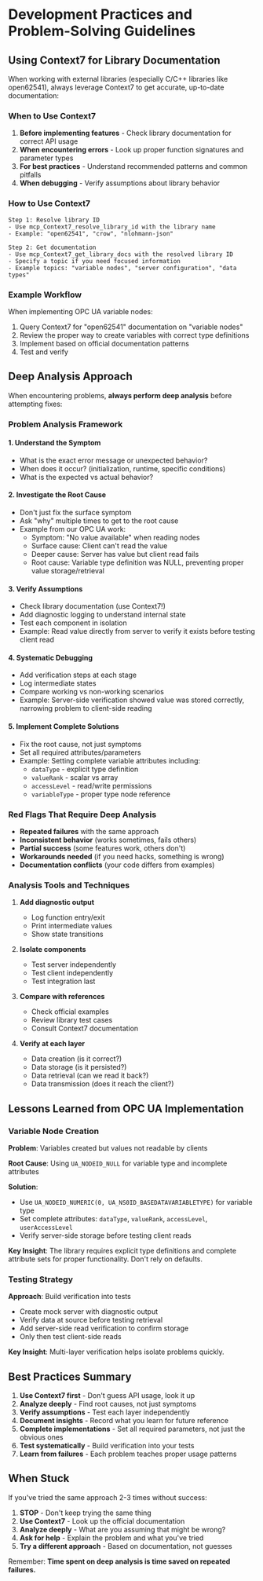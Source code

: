 # Development Practices and Problem-Solving Guidelines

## Using Context7 for Library Documentation

When working with external libraries (especially C/C++ libraries like open62541), always leverage Context7 to get accurate, up-to-date documentation:

### When to Use Context7

1. **Before implementing features** - Check library documentation for correct API usage
2. **When encountering errors** - Look up proper function signatures and parameter types
3. **For best practices** - Understand recommended patterns and common pitfalls
4. **When debugging** - Verify assumptions about library behavior

### How to Use Context7

```
Step 1: Resolve library ID
- Use mcp_Context7_resolve_library_id with the library name
- Example: "open62541", "crow", "nlohmann-json"

Step 2: Get documentation
- Use mcp_Context7_get_library_docs with the resolved library ID
- Specify a topic if you need focused information
- Example topics: "variable nodes", "server configuration", "data types"
```

### Example Workflow

When implementing OPC UA variable nodes:
1. Query Context7 for "open62541" documentation on "variable nodes"
2. Review the proper way to create variables with correct type definitions
3. Implement based on official documentation patterns
4. Test and verify

## Deep Analysis Approach

When encountering problems, **always perform deep analysis** before attempting fixes:

### Problem Analysis Framework

#### 1. Understand the Symptom
- What is the exact error message or unexpected behavior?
- When does it occur? (initialization, runtime, specific conditions)
- What is the expected vs actual behavior?

#### 2. Investigate the Root Cause
- Don't just fix the surface symptom
- Ask "why" multiple times to get to the root cause
- Example from our OPC UA work:
  - Symptom: "No value available" when reading nodes
  - Surface cause: Client can't read the value
  - Deeper cause: Server has value but client read fails
  - Root cause: Variable type definition was NULL, preventing proper value storage/retrieval

#### 3. Verify Assumptions
- Check library documentation (use Context7!)
- Add diagnostic logging to understand internal state
- Test each component in isolation
- Example: Read value directly from server to verify it exists before testing client read

#### 4. Systematic Debugging
- Add verification steps at each stage
- Log intermediate states
- Compare working vs non-working scenarios
- Example: Server-side verification showed value was stored correctly, narrowing problem to client-side reading

#### 5. Implement Complete Solutions
- Fix the root cause, not just symptoms
- Set all required attributes/parameters
- Example: Setting complete variable attributes including:
  - `dataType` - explicit type definition
  - `valueRank` - scalar vs array
  - `accessLevel` - read/write permissions
  - `variableType` - proper type node reference

### Red Flags That Require Deep Analysis

- **Repeated failures** with the same approach
- **Inconsistent behavior** (works sometimes, fails others)
- **Partial success** (some features work, others don't)
- **Workarounds needed** (if you need hacks, something is wrong)
- **Documentation conflicts** (your code differs from examples)

### Analysis Tools and Techniques

1. **Add diagnostic output**
   - Log function entry/exit
   - Print intermediate values
   - Show state transitions

2. **Isolate components**
   - Test server independently
   - Test client independently
   - Test integration last

3. **Compare with references**
   - Check official examples
   - Review library test cases
   - Consult Context7 documentation

4. **Verify at each layer**
   - Data creation (is it correct?)
   - Data storage (is it persisted?)
   - Data retrieval (can we read it back?)
   - Data transmission (does it reach the client?)

## Lessons Learned from OPC UA Implementation

### Variable Node Creation
**Problem**: Variables created but values not readable by clients

**Root Cause**: Using `UA_NODEID_NULL` for variable type and incomplete attributes

**Solution**: 
- Use `UA_NODEID_NUMERIC(0, UA_NS0ID_BASEDATAVARIABLETYPE)` for variable type
- Set complete attributes: `dataType`, `valueRank`, `accessLevel`, `userAccessLevel`
- Verify server-side storage before testing client reads

**Key Insight**: The library requires explicit type definitions and complete attribute sets for proper functionality. Don't rely on defaults.

### Testing Strategy
**Approach**: Build verification into tests
- Create mock server with diagnostic output
- Verify data at source before testing retrieval
- Add server-side read verification to confirm storage
- Only then test client-side reads

**Key Insight**: Multi-layer verification helps isolate problems quickly.

## Best Practices Summary

1. **Use Context7 first** - Don't guess API usage, look it up
2. **Analyze deeply** - Find root causes, not just symptoms
3. **Verify assumptions** - Test each layer independently
4. **Document insights** - Record what you learn for future reference
5. **Complete implementations** - Set all required parameters, not just the obvious ones
6. **Test systematically** - Build verification into your tests
7. **Learn from failures** - Each problem teaches proper usage patterns

## When Stuck

If you've tried the same approach 2-3 times without success:

1. **STOP** - Don't keep trying the same thing
2. **Use Context7** - Look up the official documentation
3. **Analyze deeply** - What are you assuming that might be wrong?
4. **Ask for help** - Explain the problem and what you've tried
5. **Try a different approach** - Based on documentation, not guesses

Remember: **Time spent on deep analysis is time saved on repeated failures.**
